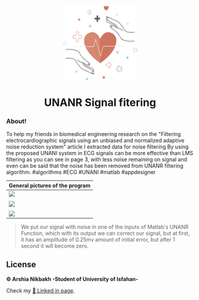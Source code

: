 
<p align="center">
  <a href="https://github.com/Arshianb/UNANR-Signal-fitering">
    <img src="/klipartz.com%20(1).png" alt="Logo" width="200" height="200">
  </a>
    <h1 align="center">UNANR Signal fitering</h1>
</p>

### About!
To help my friends in biomedical engineering research on the "Filtering electrocardiographic signals using an unbiased and normalized adaptive noise reduction system" article I extracted data for noise filtering By using the proposed UNANI system in ECG signals can be more effective than LMS filtering as you can see in page 3, with less noise remaining on signal and even can be said that the noise has been removed from UNANR filtering algorithm.
#algorithms #ECG #UNANI #matlab #appdesigner

<div align= "center"> 
  
|General pictures of the program|
|:-----------:|
|<img src="https://media-exp1.licdn.com/dms/image/C4D22AQEDBi94UvZpQw/feedshare-shrink_1280/0/1609106039040?e=1623888000&v=beta&t=oR__vaM1o092DGKtAN6yBZubuqBNU47-rCYB0xVZKkA" align="right" width = "100%" /> |
| |
|<img src="https://media-exp1.licdn.com/dms/image/C4D22AQFbBaQ2hIeUYw/feedshare-shrink_1280/0/1609106038141?e=1623888000&v=beta&t=jP2dkzIKRhfbealOCdB41ck2j8jA9LhifGMLDuITi-0" align="right" width = "100%" /> |
| |
|<img src="https://media-exp1.licdn.com/dms/image/C4D22AQG8ydlr8_ErYQ/feedshare-shrink_1280/0/1609106039269?e=1623888000&v=beta&t=7UOqGEZhEcU3jes3U2HisiMGFE4r0JyBeY1qV6xFiiA" align="right" width = "100%" /> |

<div align= "left"> 
  
> We put our signal with noise in one of the inputs of Matlab's UNANR Function, which with its output we can correct our signal, but at first, it has an amplitude of 0.25mv amount of initial error, but after 1 second it will become zero.

<div/>
<div/>

## License
**© Arshia Nikbakh -Student of University of Isfahan-**

Check my [:link: Linked in page](https://www.linkedin.com/in/arshia-nikbakht).

<div/>
